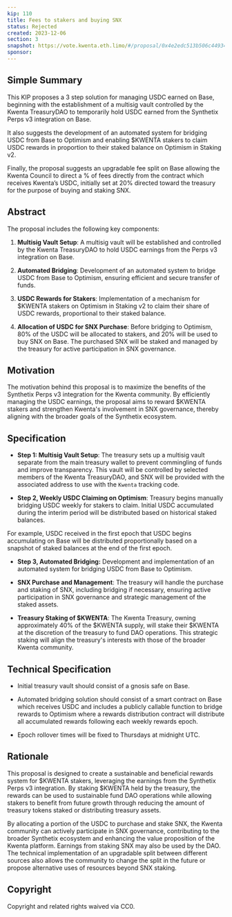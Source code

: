 ```yaml
---
kip: 110
title: Fees to stakers and buying SNX
status: Rejected
created: 2023-12-06
section: 3
snapshot: https://vote.kwenta.eth.limo/#/proposal/0x4e2edc513b506c44934c13ce8b4df6857bd988d3a260281db512aa8af97d89f8
sponsor: 
---
```


## Simple Summary
This KIP proposes a 3 step solution for managing USDC earned on Base, beginning with the establishment of a multisig vault controlled by the Kwenta TreasuryDAO to temporarily hold USDC earned from the Synthetix Perps v3 integration on Base. 

It also suggests the development of an automated system for bridging USDC from Base to Optimism and enabling $KWENTA stakers to claim USDC rewards in proportion to their staked balance on Optimism in Staking v2.

Finally, the proposal suggests an upgradable fee split on Base allowing the Kwenta Council to direct a % of fees directly from the contract which receives Kwenta’s USDC, initially set at 20% directed toward the treasury for the purpose of buying and staking SNX.

## Abstract
The proposal includes the following key components:


1. **Multisig Vault Setup**: A multisig vault will be established and controlled by the Kwenta TreasuryDAO to hold USDC earnings from the Perps v3 integration on Base.


2. **Automated Bridging**: Development of an automated system to bridge USDC from Base to Optimism, ensuring efficient and secure transfer of funds.


3. **USDC Rewards for Stakers**: Implementation of a mechanism for $KWENTA stakers on Optimism in Staking v2 to claim their share of USDC rewards, proportional to their staked balance.


4. **Allocation of USDC for SNX Purchase**: Before bridging to Optimism, 80% of the USDC will be allocated to stakers, and 20% will be used to buy SNX on Base. The purchased SNX will be staked and managed by the treasury for active participation in SNX governance.

## Motivation
The motivation behind this proposal is to maximize the benefits of the Synthetix Perps v3 integration for the Kwenta community. By efficiently managing the USDC earnings, the proposal aims to reward $KWENTA stakers and strengthen Kwenta's involvement in SNX governance, thereby aligning with the broader goals of the Synthetix ecosystem.

## Specification
- **Step 1: Multisig Vault Setup**: The treasury sets up a multisig vault separate from the main treasury wallet to prevent commingling of funds and improve transparency. This vault will be controlled by selected members of the Kwenta TreasuryDAO, and SNX will be provided with the associated address to use with the `Kwenta` tracking code.


- **Step 2, Weekly USDC Claiming on Optimism**: Treasury begins manually bridging USDC weekly for stakers to claim. Initial USDC accumulated during the interim period will be distributed based on historical staked balances. 

For example, USDC received in the first epoch that USDC begins accumulating on Base will be distributed proportionally based on a snapshot of staked balances at the end of the first epoch.


- **Step 3, Automated Bridging:** Development and implementation of an automated system for bridging USDC from Base to Optimism.


- **SNX Purchase and Management**: The treasury will handle the purchase and staking of SNX, including bridging if necessary, ensuring active participation in SNX governance and strategic management of the staked assets.


- **Treasury Staking of $KWENTA**: The Kwenta Treasury, owning approximately 40% of the $KWENTA supply, will stake their $KWENTA at the discretion of the treasury to fund DAO operations. This strategic staking will align the treasury's interests with those of the broader Kwenta community.

## Technical Specification

- Initial treasury vault should consist of a gnosis safe on Base.

- Automated bridging solution should consist of a smart contract on Base which receives USDC and includes a publicly callable function to bridge rewards to Optimism where a rewards distribution contract will distribute all accumulated rewards following each weekly rewards epoch.

- Epoch rollover times will be fixed to Thursdays at midnight UTC. 

## Rationale
This proposal is designed to create a sustainable and beneficial rewards system for $KWENTA stakers, leveraging the earnings from the Synthetix Perps v3 integration. By staking $KWENTA held by the treasury, the rewards can be used to sustainable fund DAO operations while allowing stakers to benefit from future growth through reducing the amount of treasury tokens staked or distributing treasury assets.

By allocating a portion of the USDC to purchase and stake SNX, the Kwenta community can actively participate in SNX governance, contributing to the broader Synthetix ecosystem and enhancing the value proposition of the Kwenta platform. Earnings from staking SNX may also be used by the DAO. The technical implementation of an upgradable split between different sources also allows the community to change the split in the future or propose alternative uses of resources beyond SNX staking.

## Copyright
Copyright and related rights waived via CC0.
